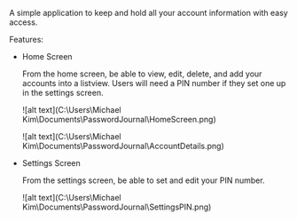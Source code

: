 A simple application to keep and hold all your account information with easy access.

Features:

- Home Screen

  From the home screen, be able to view, edit, delete, and add your accounts into a listview.
  Users will need a PIN number if they set one up in the settings screen.
  
  ![alt text](C:\Users\Michael Kim\Documents\PasswordJournal\HomeScreen.png)
  
  ![alt text](C:\Users\Michael Kim\Documents\PasswordJournal\AccountDetails.png)
  
- Settings Screen

  From the settings screen, be able to set and edit your PIN number.
  
  ![alt text](C:\Users\Michael Kim\Documents\PasswordJournal\SettingsPIN.png)
